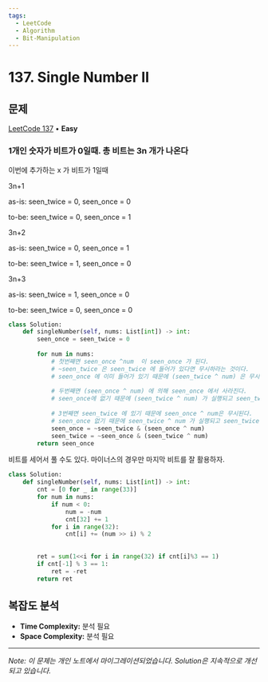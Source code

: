 ```yaml
---
tags:
  - LeetCode
  - Algorithm
  - Bit-Manipulation
---
```


# 137. Single Number II

## 문제

[LeetCode 137](https://leetcode.com/problems/single-number-ii/) • **Easy**

### 1개인 숫자가 비트가 0일때. 총 비트는 3n 개가 나온다

이번에 추가하는 x 가 비트가 1일때

3n+1

as-is: seen_twice = 0, seen_once = 0

to-be: seen_twice = 0, seen_once = 1

3n+2

as-is: seen_twice = 0, seen_once = 1

to-be: seen_twice = 1, seen_once = 0

3n+3

as-is: seen_twice = 1, seen_once = 0

to-be: seen_twice = 0, seen_once = 0

```python
class Solution:
    def singleNumber(self, nums: List[int]) -> int:
        seen_once = seen_twice = 0
        
        for num in nums:
            # 첫번째면 seen_once ^num  이 seen_once 가 된다.
            # ~seen_twice 은 seen_twice 에 들어가 있다면 무시하라는 것이다.
            # seen_once 에 이미 들어가 있기 때문에 (seen_twice ^ num) 은 무시된다.
            
            # 두번째면 (seen_once ^ num) 에 의해 seen_once 에서 사라진다.
            # seen_once에 없기 때문에 (seen_twice ^ num) 가 실행되고 seen_twice 에 기록된다.
            
            # 3번째면 seen_twice 에 있기 때문에 seen_once ^ num은 무시된다.
            # seen_once 없기 때문에 seen_twice ^ num 가 실행되고 seen_twice 에서 지워진다.
            seen_once = ~seen_twice & (seen_once ^ num)
            seen_twice = ~seen_once & (seen_twice ^ num)
        return seen_once
```

비트를 세어서 풀 수도 있다. 마이너스의 경우만 마지막 비트를 잘 활용하자.

```python
class Solution:
    def singleNumber(self, nums: List[int]) -> int:
        cnt = [0 for _ in range(33)]
        for num in nums:
            if num < 0:
                num = -num
                cnt[32] += 1
            for i in range(32):
                cnt[i] += (num >> i) % 2
        
        
        ret = sum(1<<i for i in range(32) if cnt[i]%3 == 1)
        if cnt[-1] % 3 == 1:
            ret = -ret
        return ret
```

## 복잡도 분석

- **Time Complexity:** 분석 필요
- **Space Complexity:** 분석 필요

---

*Note: 이 문제는 개인 노트에서 마이그레이션되었습니다. Solution은 지속적으로 개선되고 있습니다.*
